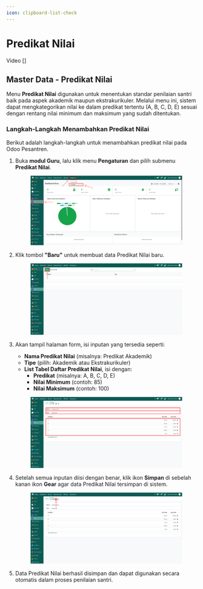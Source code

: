 ```yaml
---
icon: clipboard-list-check
---
```


# Predikat Nilai

Video \[]

## Master Data - Predikat Nilai

Menu **Predikat Nilai** digunakan untuk menentukan standar penilaian santri baik pada aspek akademik maupun ekstrakurikuler. Melalui menu ini, sistem dapat mengkategorikan nilai ke dalam predikat tertentu (A, B, C, D, E) sesuai dengan rentang nilai minimum dan maksimum yang sudah ditentukan.

### Langkah-Langkah Menambahkan Predikat Nilai

Berikut adalah langkah-langkah untuk menambahkan predikat nilai pada Odoo Pesantren.

1.  Buka **modul Guru**, lalu klik menu **Pengaturan** dan pilih submenu **Predikat Nilai**.

    <figure><img src="../../.gitbook/assets/images-290.png" alt=""><figcaption></figcaption></figure>


2.  Klik tombol **"Baru"** untuk membuat data Predikat Nilai baru.

    <figure><img src="../../.gitbook/assets/images-291.png" alt=""><figcaption></figcaption></figure>


3.  Akan tampil halaman form, isi inputan yang tersedia seperti:

    * **Nama Predikat Nilai** (misalnya: Predikat Akademik)
    * **Tipe** (pilih: Akademik atau Ekstrakurikuler)
    * **List Tabel Daftar Predikat Nilai**, isi dengan:
      * **Predikat** (misalnya: A, B, C, D, E)
      * **Nilai Minimum** (contoh: 85)
      * **Nilai Maksimum** (contoh: 100)

    <figure><img src="../../.gitbook/assets/images-292.png" alt=""><figcaption></figcaption></figure>


4.  Setelah semua inputan diisi dengan benar, klik ikon **Simpan** di sebelah kanan ikon **Gear** agar data Predikat Nilai tersimpan di sistem.

    <figure><img src="../../.gitbook/assets/images-293.png" alt=""><figcaption></figcaption></figure>


5. Data Predikat Nilai berhasil disimpan dan dapat digunakan secara otomatis dalam proses penilaian santri.
